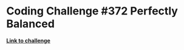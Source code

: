 # Coding Challenge #372 Perfectly Balanced

**[Link to challenge](https://www.reddit.com/r/dailyprogrammer/comments/afxxca/20190114_challenge_372_easy_perfectly_balanced/)**

